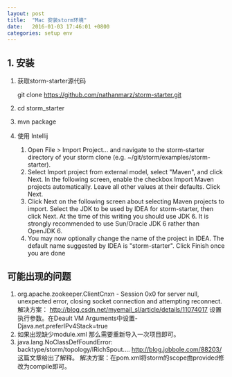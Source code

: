 ```yaml
---
layout: post
title:  "Mac 安装storm环境"
date:   2016-01-03 17:46:01 +0800
categories: setup env 
---
```

## 1. 安装
1. 获取storm-starter源代码

    git clone https://github.com/nathanmarz/storm-starter.git

2. cd storm_starter

3. mvn package

4. 使用 Intellij
    1. Open File > Import Project... and navigate to the storm-starter directory of your storm clone (e.g. ~/git/storm/examples/storm-starter).
    2. Select Import project from external model, select "Maven", and click Next.
    In the following screen, enable the checkbox Import Maven projects automatically. Leave all other values at their defaults. Click Next.
    3. Click Next on the following screen about selecting Maven projects to import.
    Select the JDK to be used by IDEA for storm-starter, then click Next.
    At the time of this writing you should use JDK 6.
    It is strongly recommended to use Sun/Oracle JDK 6 rather than OpenJDK 6.
    4. You may now optionally change the name of the project in IDEA. The default name suggested by IDEA is "storm-starter". Click Finish once you are done

## 可能出现的问题
1. org.apache.zookeeper.ClientCnxn  - Session 0x0 for server null, unexpected error, closing socket connection and attempting reconnect.
 解决方案：
  http://blog.csdn.net/myemail_sl/article/details/11074017
  设置执行参数。在Deault VM Arguments中设置-Djava.net.preferIPv4Stack=true
2. 如果出现缺少module.xml 那么需要重新导入一次项目即可。
3. java.lang.NoClassDefFoundError: backtype/storm/topology/IRichSpout....
http://blog.jobbole.com/88203/ 这篇文章给出了解释。
解决方案：在pom.xml将storm的scope由provided修改为compile即可。
